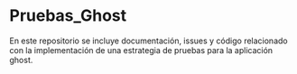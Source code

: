 # Pruebas_Ghost
En este repositorio se incluye documentación, issues y código relacionado con la implementación de una estrategia de pruebas para la aplicación ghost.
